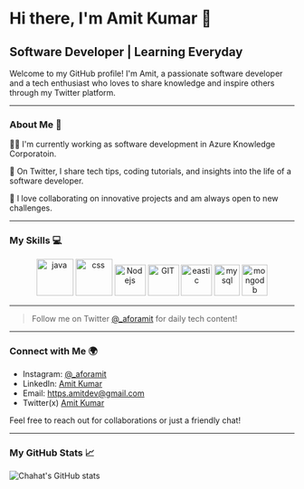 # Hi there, I'm Amit Kumar 👋

## Software Developer | Learning Everyday

Welcome to my GitHub profile! I'm Amit, a passionate software developer and a tech enthusiast who loves to share knowledge and inspire others through my Twitter platform.

---

### About Me 🚀

👩‍💻 I'm currently working as software development in Azure Knowledge Corporatoin.

📱 On Twitter, I share tech tips, coding tutorials, and insights into the life of a software developer.

🤝 I love collaborating on innovative projects and am always open to new challenges.

---

### My Skills 💻

<p align="center">
      <img src="https://www.vectorlogo.zone/logos/w3_css/w3_css-official.svg" alt="java" width="65" height="65"/>
      <img src="https://www.vectorlogo.zone/logos/w3_css/w3_css-icon.svg" alt="css" width="65" height="65"/> 
<!--       <img src="https://www.vectorlogo.zone/logos/python/python-icon.svg" alt="python" width="55" height="55"/> -->
<!--       <img src="https://www.vectorlogo.zone/logos/springio/springio-icon.svg" alt="spring" width="55" height="55"/> -->
      <img src="https://www.vectorlogo.zone/logos/nodejs/nodejs-icon.svg" alt="Nodejs" width="55" height="55"/>
      <img src="https://www.vectorlogo.zone/logos/git-scm/git-scm-icon.svg" alt="GIT" width="55" height="55"/> 
<!--       <img src="https://www.vectorlogo.zone/logos/kubernetes/kubernetes-icon.svg" alt="kubernetes" width="55" height="55"/> -->
      <img src="https://www.vectorlogo.zone/logos/reactjs/reactjs-icon.svg" alt="eastic" width="55" height="55"/>
<!--       <img src="https://www.vectorlogo.zone/logos/microsoft_azure/microsoft_azure-icon.svg" alt="azure" width="55" height="55"/>
      <img src="https://www.vectorlogo.zone/logos/docker/docker-official.svg" alt="docker" width="60" height="50"/> -->
      <img src="https://www.vectorlogo.zone/logos/mysql/mysql-icon.svg" alt="mysql" width="45" height="55"/>
      <img src="https://www.vectorlogo.zone/logos/mongodb/mongodb-icon.svg" alt="mongodb" width="45" height="55"/>
</p>


---

> Follow me on Twitter [@_aforamit](https://www.instagram.com/YourInstagramHandle/) for daily tech content!

---

### Connect with Me 🌍

- Instagram: [@_aforamit](https://www.instagram.com/YourInstagramHandle/)
- LinkedIn: [Amit Kumar](https://www.linkedin.com/in/iamamitdev/)
- Email: [https.amitdev@gmail.com](mailto:missgandhi003@gmail.com)
- Twitter(x) [Amit Kumar](https://twitter.com/_amit_twts)

Feel free to reach out for collaborations or just a friendly chat!

---

### My GitHub Stats 📈

![Chahat's GitHub stats](https://github-readme-stats.vercel.app/api?username=yourusername&show_icons=true)

<!-- This section can include GitHub stats, streaks, most used languages, etc. -->
